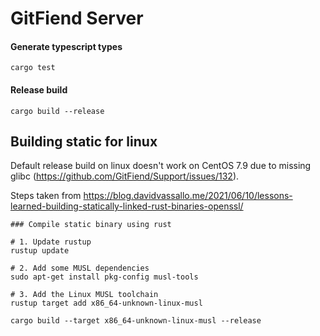 # GitFiend Server

#### Generate typescript types
`cargo test`

#### Release build

`cargo build --release`

## Building static for linux

Default release build on linux doesn't work on CentOS 7.9 due to missing glibc (https://github.com/GitFiend/Support/issues/132).

Steps taken from https://blog.davidvassallo.me/2021/06/10/lessons-learned-building-statically-linked-rust-binaries-openssl/

```shell
### Compile static binary using rust

# 1. Update rustup
rustup update

# 2. Add some MUSL dependencies
sudo apt-get install pkg-config musl-tools

# 3. Add the Linux MUSL toolchain
rustup target add x86_64-unknown-linux-musl
```

`cargo build --target x86_64-unknown-linux-musl --release`
